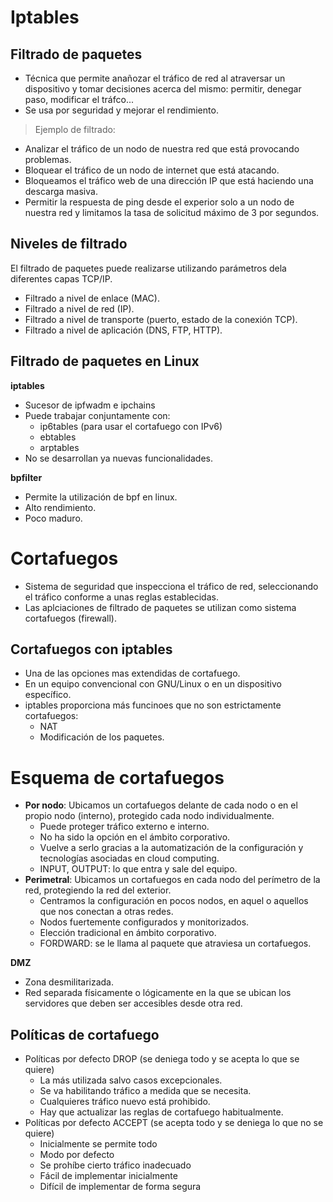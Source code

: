 # Iptables
## Filtrado de paquetes
- Técnica que permite anañozar el tráfico de red al atraversar un dispositivo y tomar decisiones acerca del mismo: permitir, denegar paso, modificar el tráfco...
- Se usa por seguridad y mejorar el rendimiento.

> Ejemplo de filtrado:
- Analizar el tráfico de un nodo de nuestra red que está provocando problemas.
- Bloquear el tráfico de un nodo de internet que está atacando.
- Bloqueamos el tráfico web de una dirección IP que está haciendo una descarga masiva.
- Permitir la respuesta de ping desde el experior solo a un nodo de nuestra red y limitamos la tasa de solicitud máximo de 3 por segundos.

## Niveles de filtrado
El filtrado de paquetes puede realizarse utilizando parámetros dela diferentes capas TCP/IP.
- Filtrado a nivel de enlace (MAC).
- Filtrado a nivel de red (IP).
- Filtrado a nivel de transporte (puerto, estado de la conexión TCP).
- Filtrado a nivel de aplicación (DNS, FTP, HTTP).

## Filtrado de paquetes en Linux
**iptables**
- Sucesor de ipfwadm e ipchains
- Puede trabajar conjuntamente con:
    * ip6tables (para usar el cortafuego con IPv6)
    * ebtables
    * arptables
- No se desarrollan ya nuevas funcionalidades. 

**bpfilter**
- Permite la utilización de bpf en linux.
- Alto rendimiento.
- Poco maduro.



# Cortafuegos
- Sistema de seguridad que inspecciona el tráfico de red, seleccionando el tráfico conforme a unas reglas establecidas.
- Las aplciaciones de filtrado de paquetes se utilizan como sistema cortafuegos (firewall).

## Cortafuegos con iptables
- Una de las opciones mas extendidas de cortafuego.
- En un equipo convencional con GNU/Linux o en un dispositivo específico.
- iptables proporciona más funcinoes que no son estrictamente cortafuegos:
    * NAT
    * Modificación de los paquetes.


# Esquema de cortafuegos
- **Por nodo**: Ubicamos un cortafuegos delante de cada nodo o en el propio nodo (interno), protegido cada nodo individualmente.
    * Puede proteger tráfico externo e interno.
    * No ha sido la opción en el ámbito corporativo.
    * Vuelve a serlo gracias a la automatización de la configuración y tecnologías asociadas en cloud computing.
    * INPUT, OUTPUT: lo que entra y sale del equipo.
- **Perimetral**: Ubicamos un cortafuegos en cada nodo del perímetro de la red, protegiendo la red del exterior.
    * Centramos la configuración en pocos nodos, en aquel o aquellos que nos conectan a otras redes.
    * Nodos fuertemente configurados y monitorizados.
    * Elección tradicional en ámbito corporativo.
    * FORDWARD: se le llama al paquete que atraviesa un cortafuegos.

**DMZ**
- Zona desmilitarizada.
- Red separada físicamente o lógicamente en la que se ubican los servidores que deben ser accesibles desde otra red.


## Políticas de cortafuego
- Políticas por defecto DROP (se deniega todo y se acepta lo que se quiere)
    * La más utilizada salvo casos excepcionales.
    * Se va habilitando tráfico a medida que se necesita.
    * Cualquieres tráfico nuevo está prohibido.
    * Hay que actualizar las reglas de cortafuego habitualmente.
- Políticas por defecto ACCEPT (se acepta todo y se deniega lo que no se quiere)
    * Inicialmente se permite todo
    * Modo por defecto
    * Se prohíbe cierto tráfico inadecuado
    * Fácil de implementar inicialmente
    * Difícil de implementar de forma segura


